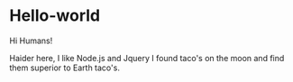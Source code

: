 # Hello-world

Hi Humans! 

Haider here, I like Node.js and Jquery
I found taco's on the moon and find them superior to Earth taco's.
